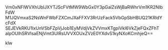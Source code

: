 Vm0xNFlWVXhUblJXYTJScFVtMW9WbGx0Y3pGalZsWjBaRWhrVm1KR2NIbFdW
M1JQVmxaS2NsWnFWbFZXCmJXaFFXV3RrUzFack5VbGpSbHBUQ21KRldYcFdX
SEJEVkRKU1IxUnVSbFZpVjJob1EyMVdjVkZVVmxKTgpiVkl6VkZjeFQxZFhT
alpOUlhSRVlsaENjVmt3UlRsUVVXOUxZVzE0YXdvS1kyNXoKCmhjeQ==

klw